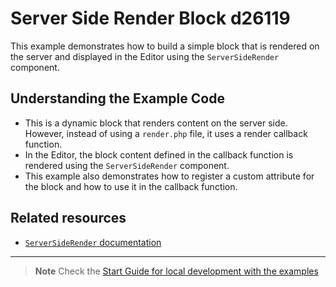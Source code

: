 # Server Side Render Block d26119

This example demonstrates how to build a simple block that is rendered on the server and displayed in the Editor using the `ServerSideRender` component.

<!-- Please, do not remove these @TABLE EXAMPLES BEGIN and @TABLE EXAMPLES END comments or modify the table inside. This table is automatically generated from the data at _data/examples.json and _data/tags.json -->
<!-- @TABLE EXAMPLES BEGIN -->
<!-- @TABLE EXAMPLES END -->

## Understanding the Example Code

- This is a dynamic block that renders content on the server side. However, instead of using a `render.php` file, it uses a render callback function.
- In the Editor, the block content defined in the callback function is rendered using the `ServerSideRender` component.
- This example also demonstrates how to register a custom attribute for the block and how to use it in the callback function.

## Related resources

- [`ServerSideRender` documentation](https://developer.wordpress.org/block-editor/reference-guides/components/server-side-render/)

----

> **Note**
> Check the [Start Guide for local development with the examples](https://github.com/WordPress/block-development-examples/wiki/02-Examples#start-guide-for-local-development-with-the-examples)

